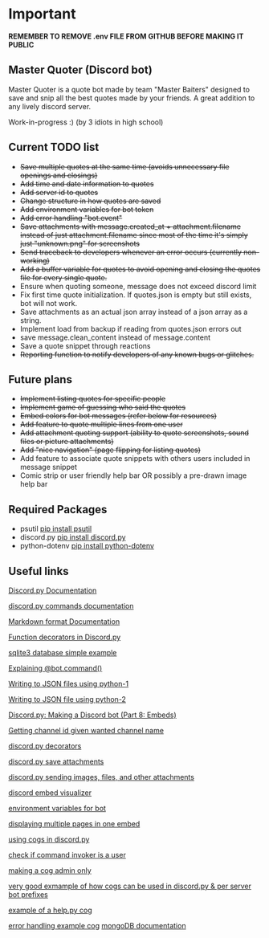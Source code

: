 # Important
__**REMEMBER TO REMOVE .env FILE FROM GITHUB BEFORE MAKING IT PUBLIC**__

## Master Quoter (Discord bot)
Master Quoter is a quote bot made by team "Master Baiters" designed to save and snip all the best quotes made by your friends. A great addition to any lively discord server.

Work-in-progress :) (by 3 idiots in high school)

## Current TODO list
- ~~Save multiple quotes at the same time (avoids unnecessary file openings and closings)~~
- ~~Add time and date information to quotes~~
- ~~Add server id to quotes~~
- ~~Change structure in how quotes are saved~~
- ~~Add environment variables for bot token~~
- ~~Add error handling "bot.event"~~
- ~~Save attachments with message.created_at + attachment.filename instead of just attachment.filename since most of the time it's simply just "unknown.png" for screenshots~~
- ~~Send traceback to developers whenever an error occurs (currently non-working)~~
- ~~Add a buffer variable for quotes to avoid opening and closing the quotes file for every single quote.~~
- Ensure when quoting someone, message does not exceed discord limit
- Fix first time quote initialization. If quotes.json is empty but still exists, bot will not work.
- Save attachments as an actual json array instead of a json array as a string.
- Implement load from backup if reading from quotes.json errors out
- save message.clean_content instead of message.content
- Save a quote snippet through reactions
- ~~Reporting function to notify developers of any known bugs or glitches.~~

## Future plans
- ~~Implement listing quotes for specific people~~
- ~~Implement game of guessing who said the quotes~~
- ~~Embed colors for bot messages (refer below for resources)~~
- ~~Add feature to quote multiple lines from one user~~
- ~~Add attachment quoting support (ability to quote screenshots, sound files or picture attachments)~~
- ~~Add "nice navigation" (page flipping for listing quotes)~~
- Add feature to associate quote snippets with others users included in message snippet
- Comic strip or user friendly help bar OR possibly a pre-drawn image help bar


## Required Packages
- psutil [pip install psutil](https://pypi.org/project/psutil/)
- discord.py [pip install discord.py](https://pypi.org/project/discord.py/)
- python-dotenv [pip install python-dotenv](https://pypi.org/project/python-dotenv/)

## Useful links
[Discord.py Documentation](https://discordpy.readthedocs.io/en/latest/)

[discord.py commands documentation](https://discordpy.readthedocs.io/en/latest/ext/commands/commands.html)

[Markdown format Documentation](https://www.markdownguide.org/basic-syntax/)

[Function decorators in Discord.py](https://medium.com/@cantsayihave/decorators-in-discord-py-e44ce3a1aae5)

[sqlite3 database simple example](https://docs.python.org/3/library/sqlite3.html)

[Explaining @bot.command()](https://medium.com/better-programming/how-to-make-discord-bot-commands-in-python-2cae39cbfd55)

[Writing to JSON files using python-1](https://stackabuse.com/reading-and-writing-json-to-a-file-in-python/)

[Writing to JSON file using python-2](https://www.geeksforgeeks.org/append-to-json-file-using-python/)

[Discord.py: Making a Discord bot (Part 8: Embeds)](https://www.youtube.com/watch?v=XKQWxAaRgG0)

[Getting channel id given wanted channel name](https://stackoverflow.com/questions/63321098/is-it-possible-to-get-channel-id-by-name-in-discord-py)

[discord.py decorators](https://medium.com/@cantsayihave/decorators-in-discord-py-e44ce3a1aae5)

[discord.py save attachments](https://www.reddit.com/r/Discord_Bots/comments/eojofe/py_saving_posted_images/)

[discord.py sending images, files, and other attachments](https://discordpy.readthedocs.io/en/latest/faq.html#how-do-i-upload-an-image)

[discord embed visualizer](https://leovoel.github.io/embed-visualizer/)

[environment variables for bot](https://morioh.com/p/c23c88dd2374)

[displaying multiple pages in one embed](https://stackoverflow.com/questions/63882175/making-embeds-of-more-than-one-page-using-discord-py)

[using cogs in discord.py](https://www.youtube.com/watch?v=vQw8cFfZPx0)

[check if command invoker is a user](https://discordpy.readthedocs.io/en/latest/ext/commands/api.html?highlight=check#discord.ext.commands.check)

[making a cog admin only](https://stackoverflow.com/questions/63081648/how-to-make-a-discord-py-cog-admin-only)

[very good exmample of how cogs can be used in discord.py & per server bot prefixes](https://gist.github.com/EvieePy/d78c061a4798ae81be9825468fe146be)

[example of a help.py cog](https://gist.github.com/OneEyedKnight/41ba697ae4284dc5b4ea15c09fb1e730)

[error handling example cog](https://gist.github.com/AileenLumina/510438b241c16a2960e9b0b014d9ed06)
[mongoDB documentation](https://docs.mongodb.com/manual/introduction/)
